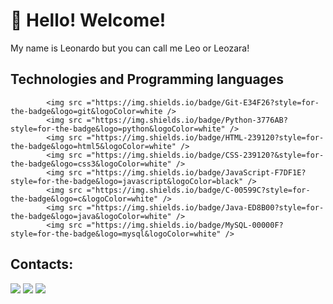 # 👋 Hello! Welcome!

My name is Leonardo but you can call me Leo or Leozara!



## Technologies and Programming languages

<div>       
            
            <img src ="https://img.shields.io/badge/Git-E34F26?style=for-the-badge&logo=git&logoColor=white />
            <img src ="https://img.shields.io/badge/Python-3776AB?style=for-the-badge&logo=python&logoColor=white" />
            <img src ="https://img.shields.io/badge/HTML-239120?style=for-the-badge&logo=html5&logoColor=white" />
            <img src ="https://img.shields.io/badge/CSS-239120?&style=for-the-badge&logo=css3&logoColor=white" />
            <img src ="https://img.shields.io/badge/JavaScript-F7DF1E?style=for-the-badge&logo=javascript&logoColor=black" />
            <img src ="https://img.shields.io/badge/C-00599C?style=for-the-badge&logo=c&logoColor=white" />
            <img src ="https://img.shields.io/badge/Java-ED8B00?style=for-the-badge&logo=java&logoColor=white" />
            <img src ="https://img.shields.io/badge/MySQL-00000F?style=for-the-badge&logo=mysql&logoColor=white" />
</div>
            
          
 ## Contacts:

<div>
<a href="https://instagram.com/leonardo_gorle" target="_blank"><img src="https://img.shields.io/badge/-Instagram-%23E4405F?style=for-the-badge&logo=instagram&logoColor=white" target="_blank"></a>
<a href = "mailto:leozin191@gmail.com"><img src="https://img.shields.io/badge/Gmail-D14836?style=for-the-badge&logo=gmail&logoColor=white" target="_blank"></a>
<a href="https://www.linkedin.com/in/leonardo-gorle-almeida-a54146182" target="_blank"><img src="https://img.shields.io/badge/-LinkedIn-%230077B5?style=for-the-badge&logo=linkedin&logoColor=white" target="_blank"></a>   
</div>
          
          
          
